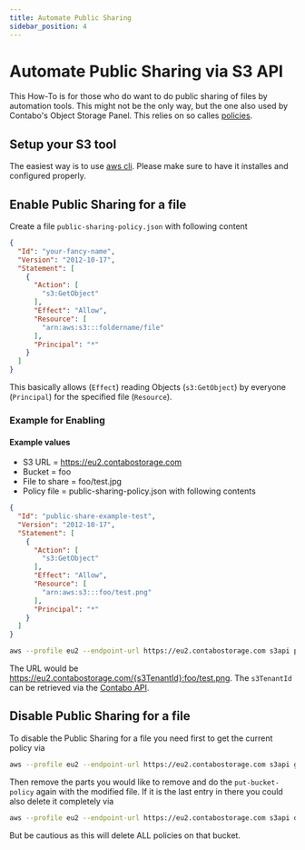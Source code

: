 ```yaml
---
title: Automate Public Sharing
sidebar_position: 4
---
```


# Automate Public Sharing via S3 API

This How-To is for those who do want to do public sharing of files by automation tools. This might not be the only way, but the one also used by Contabo's Object Storage Panel. This relies on so calles [policies](https://docs.aws.amazon.com/AmazonS3/latest/userguide/bucket-policies.html).

## Setup your S3 tool

The easiest way is to use [aws cli](/docs/Object-Storage/Tools/aws-cli). Please make sure to have it installes and configured properly.

## Enable Public Sharing for a file

Create a file `public-sharing-policy.json` with following content

```json
{
  "Id": "your-fancy-name",
  "Version": "2012-10-17",
  "Statement": [
    {
      "Action": [
        "s3:GetObject"
      ],
      "Effect": "Allow",
      "Resource": [
        "arn:aws:s3:::foldername/file"
      ],
      "Principal": "*"
    }
  ]
}
```

This basically allows (`Effect`) reading Objects (`s3:GetObject`) by everyone (`Principal`) for the specified file (`Resource`).

### Example for Enabling

#### Example values

* S3 URL = https://eu2.contabostorage.com
* Bucket = foo
* File to share = foo/test.jpg
* Policy file = public-sharing-policy.json with following contents
```json
{
  "Id": "public-share-example-test",
  "Version": "2012-10-17",
  "Statement": [
    {
      "Action": [
        "s3:GetObject"
      ],
      "Effect": "Allow",
      "Resource": [
        "arn:aws:s3:::foo/test.png"
      ],
      "Principal": "*"
    }
  ]
}
```

```bash
aws --profile eu2 --endpoint-url https://eu2.contabostorage.com s3api put-bucket-policy --bucket foo --policy file://public-sharing-policy.json
```

The URL would be <https://eu2.contabostorage.com/{s3TenantId}:foo/test.png>. The `s3TenantId` can be retrieved via the [Contabo API](https://api.contabo.com/#operation/retrieveObjectStorageList).

## Disable Public Sharing for a file

To disable the Public Sharing for a file you need first to get the current policy via

```bash
aws --profile eu2 --endpoint-url https://eu2.contabostorage.com s3api get-bucket-policy --bucket foo
```

Then remove the parts you would like to remove and do the `put-bucket-policy` again with the modified file. If it is the last entry in there you could also delete it completely via

```bash
aws --profile eu2 --endpoint-url https://eu2.contabostorage.com s3api delete-bucket-policy --bucket foo
```

But be cautious as this will delete ALL policies on that bucket.
